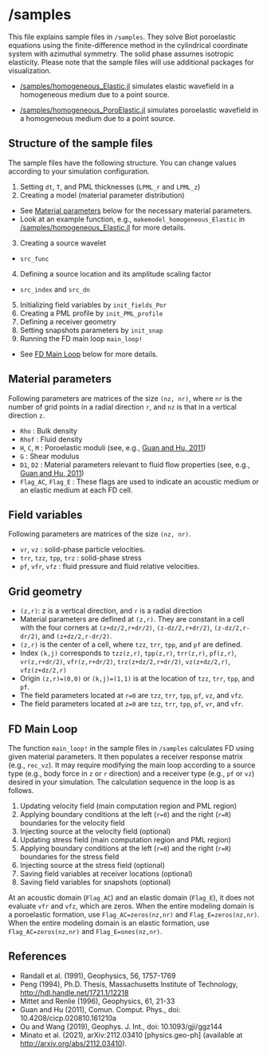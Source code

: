 # /samples
This file explains sample files in `/samples`. They solve Biot poroelastic equations using the finite-difference method in the cylindrical coordinate system with azimuthal symmetry. The solid phase assumes isotropic elasticity. Please note that the sample files will use additional packages for visualization.

- [/samples/homogeneous_Elastic.jl](/samples/homogeneous_Elastic.jl) simulates elastic wavefield in a homogeneous medium due to a point source.

- [/samples/homogeneous_PoroElastic.jl](/samples/homogeneous_PoroElastic.jl) simulates poroelastic wavefield in a homogeneous medium due to a point source.

## Structure of the sample files
The sample files have the following structure. You can change values according to your simulation configuration.

1. Setting `dt`, `T`, and PML thicknesses (`LPML_r` and `LPML_z`)
2. Creating a model (material parameter distribution)
  - See [Material parameters](#material-parameters) below for the necessary material parameters.
  - Look at an example function, e.g., `makemodel_homogeneous_Elastic` in [/samples/homogeneous_Elastic.jl](/samples/homogeneous_Elastic.jl) for more details.
3. Creating a source wavelet
  - `src_func`
4. Defining a source location and its amplitude scaling factor
  - `src_index` and `src_dn`
5. Initializing field variables by `init_fields_Por`
6. Creating a PML profile by `init_PML_profile`
7. Defining a receiver geometry
8. Setting snapshots parameters by `init_snap`
9. Running the FD main loop `main_loop!`
  - See [FD Main Loop](#fd-main-loop) below for more details.

## Material parameters
Following parameters are matrices of the size `(nz, nr)`, where `nr` is the number of grid points in a radial direction `r`, and `nz` is that in a vertical direction `z`.
 - `Rho` : Bulk density
 - `Rhof` : Fluid density
 - `H`, `C`, `M` : Poroelastic moduli (see, e.g., [Guan and Hu, 2011](#references))
 - `G` : Shear modulus
 - `D1`, `D2` : Material parameters relevant to fluid flow properties (see, e.g., [Guan and Hu, 2011](#references))
 - `Flag_AC`, `Flag_E` : These flags are used to indicate an acoustic medium or an elastic medium at each FD cell.

## Field variables
Following parameters are matrices of the size `(nz, nr)`.
- `vr`, `vz` : solid-phase particle velocities.
- `trr`, `tzz`, `tpp`, `trz` : solid-phase stress
- `pf`, `vfr`, `vfz` : fluid pressure and fluid relative velocities.

## Grid geometry
- `(z,r)`: z is a vertical direction, and `r` is a radial direction
- Material parameters are defined at `(z,r)`. They are constant in a cell with the four corners at `(z+dz/2,r+dr/2)`, `(z-dz/2,r+dr/2)`, `(z-dz/2,r-dr/2)`, and `(z+dz/2,r-dr/2)`.
- `(z,r)` is the center of a cell, where `tzz`, `trr`, `tpp`, and `pf` are defined.
- Index `(k,j)` corresponds to `tzz(z,r)`, `tpp(z,r)`, `trr(z,r)`, `pf(z,r)`, `vr(z,r+dr/2)`, `vfr(z,r+dr/2)`, `trz(z+dz/2,r+dr/2)`, `vz(z+dz/2,r)`, `vfz(z+dz/2,r)`
- Origin `(z,r)=(0,0)` or `(k,j)=(1,1)` is at the location of `tzz`, `trr`, `tpp`, and `pf`.
- The field parameters located at `r=0` are `tzz`, `trr`, `tpp`, `pf`, `vz`, and `vfz`.
- The field parameters located at `z=0` are `tzz`, `trr`, `tpp`, `pf`, `vr`, and `vfr`.

## FD Main Loop
The function `main_loop!` in the sample files in `/samples` calculates FD using given material parameters. It then populates a receiver response matrix (e.g., `rec_vz`). It may require modifying the main loop according to a source type (e.g., body force in `z` or `r` direction) and a receiver type (e.g., `pf` or `vz`) desired in your simulation. The calculation sequence in the loop is as follows.
1. Updating velocity field (main computation region and PML region)
2. Applying boundary conditions at the left (`r=0`) and the right (`r=R`) boundaries for the velocity field
3. Injecting source at the velocity field (optional)
4. Updating stress field (main computation region and PML region)
5. Applying boundary conditions at the left (`r=0`) and the right (`r=R`) boundaries for the stress field
6. Injecting source at the stress field (optional)
7. Saving field variables at receiver locations (optional)
8. Saving field variables for snapshots (optional)

At an acoustic domain (`Flag_AC`) and an elastic domain (`Flag_E`), it does not evaluate `vfr` and `vfz`, which are zeros. When the entire modeling domain is a poroelastic formation, use `Flag_AC=zeros(nz,nr)` and `Flag_E=zeros(nz,nr)`. When the entire modeling domain is an elastic formation, use `Flag_AC=zeros(nz,nr)` and `Flag_E=ones(nz,nr)`.

## References
- Randall et al. (1991), Geophysics, 56, 1757-1769
- Peng (1994), Ph.D. Thesis, Massachusetts Institute of Technology, http://hdl.handle.net/1721.1/12218
- Mittet and Renlie (1996), Geophysics, 61, 21-33
- Guan and Hu (2011), Comun. Comput. Phys., doi: 10.4208/cicp.020810.161210a
- Ou and Wang (2019), Geophys. J. Int., doi: 10.1093/gji/ggz144
- Minato et al. (2021), arXiv:2112.03410 [physics.geo-ph] (available at http://arxiv.org/abs/2112.03410).
